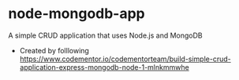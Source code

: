 # node-mongodb-app
A simple CRUD application that uses Node.js and MongoDB

* Created by folllowing https://www.codementor.io/codementorteam/build-simple-crud-application-express-mongodb-node-1-mlnkmmwhe
